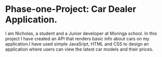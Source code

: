 # Phase-one-Project: Car Dealer Application.
I am Nicholas, a student and a Junior developer at Moringa school. In this project I have created an API that renders basic info about cars on my application.I have used simple JavaSript, HTML and CSS to design an application where users can view the latest car models and their prices. 